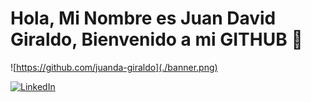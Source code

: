 # Hola, Mi Nombre es Juan David Giraldo, Bienvenido a mi GITHUB 👋

![https://github.com/juanda-giraldo](./banner.png)

[![LinkedIn](https://img.shields.io/badge/LINKEDIN%20-%20JUAN%20DAVID%20GIRALDO%20OJEDA%20-%20rgb(10%20102%20194)?style=for-the-badge&logo=linkedin&logoColor=white)](https://www.linkedin.com/in/juandgo/)



<!--
**juanda-giraldo/juanda-giraldo** is a ✨ _special_ ✨ repository because its `README.md` (this file) appears on your GitHub profile.

Here are some ideas to get you started:

- 🔭 I’m currently working on ...
- 🌱 I’m currently learning ...
- 👯 I’m looking to collaborate on ...
- 🤔 I’m looking for help with ...
- 💬 Ask me about ...
- 📫 How to reach me: ...
- 😄 Pronouns: ...
- ⚡ Fun fact: ...
-->
